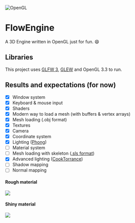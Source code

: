![OpenGL](https://upload.wikimedia.org/wikipedia/commons/thumb/e/e9/Opengl-logo.svg/2000px-Opengl-logo.svg.png)

# FlowEngine

A 3D Engine written in OpenGL just for fun. :smile:

## Libraries

This project uses [GLFW 3](http://www.glfw.org/index.html), [GLEW](http://glew.sourceforge.net/) and OpenGL 3.3 to run.

## Results and expectations (for now)
 
  - [x] Window system
  - [x] Keyboard & mouse input
  - [x] Shaders
  - [x] Modern way to load a mesh (with buffers & vertex arrays)
  - [x] Mesh loading (.obj format)
  - [x] Textures
  - [x] Camera
  - [x] Coordinate system
  - [x] Lighting ([Phong](https://en.wikipedia.org/wiki/Phong_shading))
  - [ ] Material system
  - [ ] Mesh loading with skeleton ([.sls format](https://github.com/massile/sls-blender-exporter))
  - [x] Advanced lighting ([CookTorrance](http://www.codinglabs.net/article_physically_based_rendering_cook_torrance.aspx))
  - [ ] Shadow mapping
  - [ ] Normal mapping
 
#### Rough material
 
 ![](http://i.giphy.com/3o7TKCYxNPmsgPdrUY.gif)
 
#### Shiny material
 
 ![](http://i.giphy.com/3o7TKwjOiEQPrRYWOI.gif)
